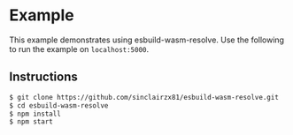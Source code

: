 # Example

This example demonstrates using esbuild-wasm-resolve. Use the following to run the example on `localhost:5000`.

## Instructions

```bash
$ git clone https://github.com/sinclairzx81/esbuild-wasm-resolve.git
$ cd esbuild-wasm-resolve
$ npm install
$ npm start
```
